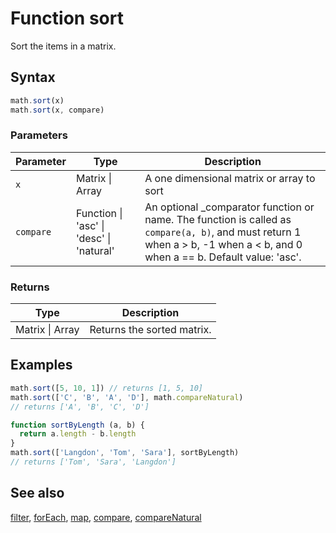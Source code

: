 <!-- Note: This file is automatically generated from source code comments. Changes made in this file will be overridden. -->

# Function sort

Sort the items in a matrix.


## Syntax

```js
math.sort(x)
math.sort(x, compare)
```

### Parameters

Parameter | Type | Description
--------- | ---- | -----------
`x` | Matrix &#124; Array | A one dimensional matrix or array to sort
`compare` | Function &#124; 'asc' &#124; 'desc' &#124; 'natural' |  An optional _comparator function or name. The function is called as `compare(a, b)`, and must return 1 when a > b, -1 when a < b, and 0 when a == b. Default value: 'asc'.

### Returns

Type | Description
---- | -----------
Matrix &#124; Array | Returns the sorted matrix.


## Examples

```js
math.sort([5, 10, 1]) // returns [1, 5, 10]
math.sort(['C', 'B', 'A', 'D'], math.compareNatural)
// returns ['A', 'B', 'C', 'D']

function sortByLength (a, b) {
  return a.length - b.length
}
math.sort(['Langdon', 'Tom', 'Sara'], sortByLength)
// returns ['Tom', 'Sara', 'Langdon']
```


## See also

[filter](filter.md),
[forEach](forEach.md),
[map](map.md),
[compare](compare.md),
[compareNatural](compareNatural.md)
